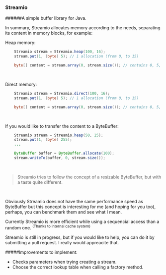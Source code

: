 ### Streamio 

######A simple buffer library for Java.

In summary, Streamio allocates memory according to the needs, separating its content in memory blocks, for example:

Heap memory:

```java
    Streamio stream = Streamio.heap(100, 16);
    stream.put(1, (byte) 5); // 1 allocation (from 0, to 15)

    byte[] content = stream.array(0, stream.size()); // contains 0, 5, 0, 0, 0, 0...

```
<br>

Direct memory:
```java
    Streamio stream = Streamio.direct(100, 16);
    stream.put(1, (byte) 5); // 1 allocation (from 0, to 15)

    byte[] content = stream.array(0, stream.size()); // contains 0, 5, 0, 0, 0, 0..
```
<br>

If you would like to transfer the content to a ByteBuffer:
```java
    Streamio stream = Streamio.heap(50, 25);
    stream.put(1, (byte) 255);
    ... 

    ByteBuffer buffer = ByteBuffer.allocate(100);
    stream.writeTo(buffer, 0, stream.size());

```

<br>

> Streamio tries to follow the concept of a resizable ByteBuffer, but with a taste quite different.

<br>

<p>Obviously Streamio does not have the same performance speed as ByteBuffer but this concept is interesting for me (and hoping for you too), perhaps, you can benchmark them and see what I mean.</p>

<p>Currently Streamio is more efficient while using a sequencial access than a random one. <sup>(Thanks to internal cache system)</sup><p>

<p>Streamio is still in progress, but if you would like to help, you can do it by submitting a pull request. I really would appreacite that.</p>

#####Improvements to implement: 
- Checks parameters when trying creating a stream.
- Choose the correct lookup table when calling a factory method.